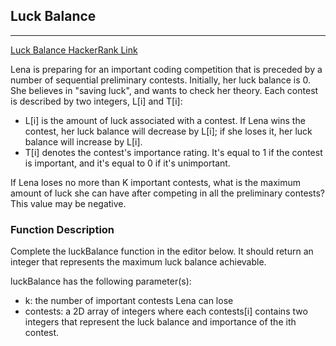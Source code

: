 ## Luck Balance

-------

[Luck Balance HackerRank Link](https://www.hackerrank.com/challenges/luck-balance/problem?h_l=interview&playlist_slugs%5B%5D=interview-preparation-kit&playlist_slugs%5B%5D=greedy-algorithms)

Lena is preparing for an important coding competition that is preceded by a number of sequential preliminary contests. Initially, her luck balance is 0. She believes in "saving luck", and wants to check her theory. Each contest is described by two integers, L[i] and T[i]:

 - L[i] is the amount of luck associated with a contest. If Lena wins the contest, her luck balance will decrease by L[i]; if she loses it, her luck balance will increase by L[i].
 - T[i] denotes the contest's importance rating. It's equal to 1 if the contest is important, and it's equal to 0 if it's unimportant.

If Lena loses no more than K important contests, what is the maximum amount of luck she can have after competing in all the preliminary contests? This value may be negative.

### Function Description

Complete the luckBalance function in the editor below. It should return an integer that represents the maximum luck balance achievable.

luckBalance has the following parameter(s):

- k: the number of important contests Lena can lose
- contests: a 2D array of integers where each contests[i] contains two integers that represent the luck balance and importance of the ith contest.